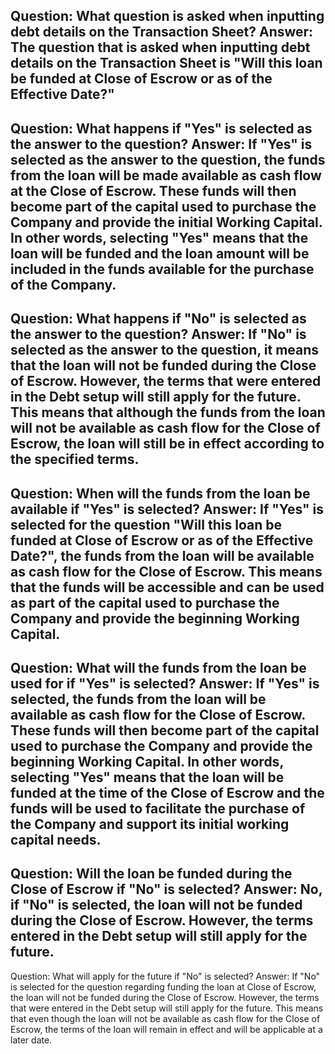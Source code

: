 Question: What question is asked when inputting debt details on the Transaction Sheet?
Answer: The question that is asked when inputting debt details on the Transaction Sheet is "Will this loan be funded at Close of Escrow or as of the Effective Date?"
---
Question: What happens if "Yes" is selected as the answer to the question?
Answer: If "Yes" is selected as the answer to the question, the funds from the loan will be made available as cash flow at the Close of Escrow. These funds will then become part of the capital used to purchase the Company and provide the initial Working Capital. In other words, selecting "Yes" means that the loan will be funded and the loan amount will be included in the funds available for the purchase of the Company.
---
Question: What happens if "No" is selected as the answer to the question?
Answer: If "No" is selected as the answer to the question, it means that the loan will not be funded during the Close of Escrow. However, the terms that were entered in the Debt setup will still apply for the future. This means that although the funds from the loan will not be available as cash flow for the Close of Escrow, the loan will still be in effect according to the specified terms.
---
Question: When will the funds from the loan be available if "Yes" is selected?
Answer: If "Yes" is selected for the question "Will this loan be funded at Close of Escrow or as of the Effective Date?", the funds from the loan will be available as cash flow for the Close of Escrow. This means that the funds will be accessible and can be used as part of the capital used to purchase the Company and provide the beginning Working Capital.
---
Question: What will the funds from the loan be used for if "Yes" is selected?
Answer: If "Yes" is selected, the funds from the loan will be available as cash flow for the Close of Escrow. These funds will then become part of the capital used to purchase the Company and provide the beginning Working Capital. In other words, selecting "Yes" means that the loan will be funded at the time of the Close of Escrow and the funds will be used to facilitate the purchase of the Company and support its initial working capital needs.
---
Question: Will the loan be funded during the Close of Escrow if "No" is selected?
Answer: No, if "No" is selected, the loan will not be funded during the Close of Escrow. However, the terms entered in the Debt setup will still apply for the future.
---
Question: What will apply for the future if "No" is selected?
Answer: If "No" is selected for the question regarding funding the loan at Close of Escrow, the loan will not be funded during the Close of Escrow. However, the terms that were entered in the Debt setup will still apply for the future. This means that even though the loan will not be available as cash flow for the Close of Escrow, the terms of the loan will remain in effect and will be applicable at a later date.
